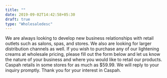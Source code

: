 ```yaml
---
title: ""
date: 2019-09-02T14:42:58+05:30
draft: true
type: "Wholesaledesc"
---
```


We are always looking to develop new business relationships with retail outlets such as salons, spas, and stores. We also are looking for larger distribution channels as well. If you wish to purchase any of our lightening creams at wholesale pricing, please fill out the form below and let us know the nature of your business and where you would like to retail our products. Caspah retails in some stores for as much as $59.99. We will reply to your inquiry promptly. Thank you for your interest in Caspah.